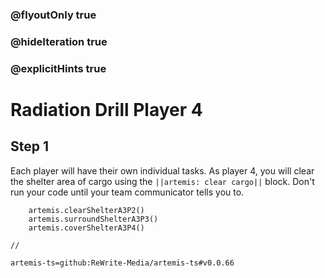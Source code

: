 ### @flyoutOnly true
### @hideIteration true
### @explicitHints true

# Radiation Drill Player 4

## Step 1
Each player will have their own individual tasks. As player 4, you will clear the shelter area of cargo using the ``||artemis: clear cargo||`` block. Don't run your code until your team communicator tells you to.

```ghost
    artemis.clearShelterA3P2()
    artemis.surroundShelterA3P3()
    artemis.coverShelterA3P4()
```
```template
//
```

```package
artemis-ts=github:ReWrite-Media/artemis-ts#v0.0.66
```